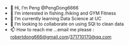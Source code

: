 - 👋 Hi, I’m Peng  @PengDong6666
- 👀 I’m interested in fishing /hiking and GYM Fitness
- 🌱 I’m currently learning Data Science at UC
- 💞️ I’m looking to collaborate on using SQl to clean data
- 📫 How to reach me ...email me please : robertdong666@gmail.com/371710170@qq.com 

<!---
PengDong6666/PengDong6666 is a ✨ special ✨ repository because its `README.md` (this file) appears on your GitHub profile.
You can click the Preview link to take a look at your changes.
--->
